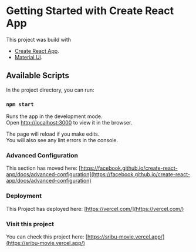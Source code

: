 # Getting Started with Create React App

This project was build with

- [Create React App](https://github.com/facebook/create-react-app).
- [Material Ui](https://material-ui.com/).

## Available Scripts

In the project directory, you can run:

### `npm start`

Runs the app in the development mode.\
Open [http://localhost:3000](http://localhost:3000) to view it in the browser.

The page will reload if you make edits.\
You will also see any lint errors in the console.

### Advanced Configuration

This section has moved here: [https://facebook.github.io/create-react-app/docs/advanced-configuration](https://facebook.github.io/create-react-app/docs/advanced-configuration)

### Deployment

This Project has deployed here: [https://vercel.com/](https://vercel.com/)

### Visit this project

You can check this project here: [https://sribu-movie.vercel.app/](https://sribu-movie.vercel.app/)
